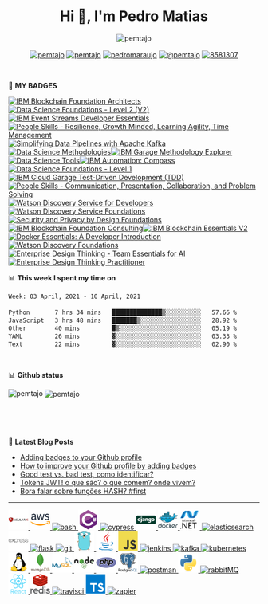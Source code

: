 <h1 align="center">Hi 👋, I'm Pedro Matias</h1>

<p align="center"> <img src="https://komarev.com/ghpvc/?username=pemtajo" alt="pemtajo" /> </p>

<p align="center">
<a href="https://dev.to/pemtajo" target="blank"><img align="center" src="https://cdn.jsdelivr.net/npm/simple-icons@3.0.1/icons/dev-dot-to.svg" alt="pemtajo" height="30" width="30" /></a>
<a href="https://twitter.com/pemtajo" target="blank"><img align="center" src="https://cdn.jsdelivr.net/npm/simple-icons@3.0.1/icons/twitter.svg" alt="pemtajo" height="30" width="30" /></a>
<a href="https://linkedin.com/in/pedromaraujo" target="blank"><img align="center" src="https://cdn.jsdelivr.net/npm/simple-icons@3.0.1/icons/linkedin.svg" alt="pedromaraujo" height="30" width="30" /></a>
<a href="https://medium.com/@pemtajo" target="blank"><img align="center" src="https://cdn.jsdelivr.net/npm/simple-icons@3.0.1/icons/medium.svg" alt="@pemtajo" height="30" width="30" /></a>
<a href="https://stackoverflow.com/users/8581307" target="blank"><img align="center" src="https://cdn.jsdelivr.net/npm/simple-icons@3.0.1/icons/stackoverflow.svg" alt="8581307" height="30" width="30" /></a>
</p>

<br />

📕 **MY BADGES**
<!--START_SECTION:badges-->
<p align="left"><a href="http://www.youracclaim.com/badges/e5ec2320-5ea5-4825-b8ce-d311a98865de" title="IBM Blockchain Foundation Architects"><img src="https://images.credly.com/size/110x110/images/65a41da4-05d0-4b64-9065-e99f52571020/IBM-Blockchain-Foundation-Architect.png" alt="IBM Blockchain Foundation Architects"></img></a><a href="http://www.youracclaim.com/badges/432078f3-6d5e-42a9-9aab-e733ce080441" title="Data Science Foundations - Level 2 (V2)"><img src="https://images.credly.com/size/110x110/images/d7321425-c989-4bf9-846a-cd2a647d213b/Data_Sci_Foundations_Level_2_-_CC_-_2019.png" alt="Data Science Foundations - Level 2 (V2)"></img></a><a href="http://www.youracclaim.com/badges/70549002-de38-4287-970e-644e4ce4e327" title="IBM Event Streams Developer Essentials"><img src="https://images.credly.com/size/110x110/images/ebbbe37b-fefa-4c1f-b735-9af2becb90f4/IBM_Event_Streams_Developer_Essentials.png" alt="IBM Event Streams Developer Essentials"></img></a><a href="http://www.youracclaim.com/badges/abba4d96-375b-4090-9973-800ed7021332" title="People Skills - Resilience, Growth Minded, Learning Agility, Time Management"><img src="https://images.credly.com/size/110x110/images/229f3133-b44f-4d2d-8d24-ee79fe7278a9/People-Skills-Resiliency.png" alt="People Skills - Resilience, Growth Minded, Learning Agility, Time Management"></img></a><a href="http://www.youracclaim.com/badges/195b0247-e874-497a-8a66-8ef71d1c0720" title="Simplifying Data Pipelines with Apache Kafka"><img src="https://images.credly.com/size/110x110/images/8aeb3e74-27cd-47c2-a648-369bb3ba52f1/Simplifying_Data_Pipelines_with_Apache_Kafka.png" alt="Simplifying Data Pipelines with Apache Kafka"></img></a><a href="http://www.youracclaim.com/badges/a37f6971-9e35-4d04-81d8-8ecfa669af49" title="Data Science Methodologies"><img src="https://images.credly.com/size/110x110/images/dfd6eb51-4caa-4ffe-b107-85ece064370c/Data_Science_Methodologies.png" alt="Data Science Methodologies"></img></a><a href="http://www.youracclaim.com/badges/7dfc147e-9c3d-401f-91ef-59c05eec6b78" title="IBM Garage Methodology Explorer"><img src="https://images.credly.com/size/110x110/images/638d3298-73ef-4821-9686-8c65f75bb4e6/IBM_Garage_Methodology_Explorer.png" alt="IBM Garage Methodology Explorer"></img></a><a href="http://www.youracclaim.com/badges/8966cd23-1631-4b9f-8be4-d32afa05b0a5" title="Data Science Tools"><img src="https://images.credly.com/size/110x110/images/de9471ce-018c-4bf4-af49-5c9c1d488613/Data_Science_Tools.png" alt="Data Science Tools"></img></a><a href="http://www.youracclaim.com/badges/898269f5-5a66-4e3c-97aa-ea4ca6b211a6" title="IBM Automation: Compass"><img src="https://images.credly.com/size/110x110/images/553e31d1-ea8b-4914-a86a-0233d1978d37/ALC-Compass-Badge-600x600.png" alt="IBM Automation: Compass"></img></a><a href="http://www.youracclaim.com/badges/ab9bcce8-3daf-4878-8bc3-37b9658e366e" title="Data Science Foundations - Level 1"><img src="https://images.credly.com/size/110x110/images/5ca7b236-6105-4154-ba22-c8ae12ec1d8c/Data_Sci_Found_Level_1_-_CC_-_2019.png" alt="Data Science Foundations - Level 1"></img></a><a href="http://www.youracclaim.com/badges/d9c9d869-b2e3-4cd2-a77d-7d53197b821e" title="IBM Cloud Garage Test-Driven Development (TDD)"><img src="https://images.credly.com/size/110x110/images/71ea5682-2233-434c-a2c5-dd3f7fb8d5e9/Garage_Method_-_Test_driven_Development_V1_-__Final.png" alt="IBM Cloud Garage Test-Driven Development (TDD)"></img></a><a href="http://www.youracclaim.com/badges/e3408ee5-bb9a-4e84-a7c2-5d3aa83b16ef" title="People Skills - Communication, Presentation, Collaboration, and Problem Solving"><img src="https://images.credly.com/size/110x110/images/973b6bc2-5b3a-4ff2-b40e-1a46fe1b3a56/People-Skills-Communications.png" alt="People Skills - Communication, Presentation, Collaboration, and Problem Solving"></img></a><a href="http://www.youracclaim.com/badges/0506d841-cd61-4c0e-aad9-83714a9920a9" title="Watson Discovery Service for Developers"><img src="https://images.credly.com/size/110x110/images/01774ad1-fbff-4ddc-8b28-fd7953cb7ff6/Watson_Discovery_Service_-_Developers.png" alt="Watson Discovery Service for Developers"></img></a><a href="http://www.youracclaim.com/badges/06796b84-6cb6-40ea-9853-b4b8843e65da" title="Watson Discovery Service Foundations"><img src="https://images.credly.com/size/110x110/images/edeaee50-64ff-42f0-a872-f4e2119ed463/Watson_Discovery_Service_-_Foundations.png" alt="Watson Discovery Service Foundations"></img></a><a href="http://www.youracclaim.com/badges/e4d08b6b-ee34-4fc9-9a1b-87c43a887233" title="Security and Privacy by Design Foundations"><img src="https://images.credly.com/size/110x110/images/c1ca6570-bdc6-40e9-8992-722050788418/Security-_-Privacy-by-Design-Foundational.png" alt="Security and Privacy by Design Foundations"></img></a><a href="http://www.youracclaim.com/badges/42efe367-3744-438a-8c03-59622c69c893" title="IBM Blockchain Foundation Consulting"><img src="https://images.credly.com/size/110x110/images/0b831161-bca5-4118-97c5-df106a5f6515/IBM-Blockchain-Foundation-Consulting.png" alt="IBM Blockchain Foundation Consulting"></img></a><a href="http://www.youracclaim.com/badges/47065bcc-63f9-4b1f-b403-48bcdbc78f54" title="IBM Blockchain Essentials V2"><img src="https://images.credly.com/size/110x110/images/2f9eee24-6834-4595-b2b6-e8e585190a0d/IBM-Blockchain-Essentials-V2.png" alt="IBM Blockchain Essentials V2"></img></a><a href="http://www.youracclaim.com/badges/24bcb006-58f8-494c-85e3-dfee10ea7b57" title="Docker Essentials: A Developer Introduction"><img src="https://images.credly.com/size/110x110/images/08216781-93cb-4ba1-8110-8eb3401fa8ce/Docker_Essentials_-_ISDN.png" alt="Docker Essentials: A Developer Introduction"></img></a><a href="http://www.youracclaim.com/badges/b4f04f7d-a5dd-45bd-bfd1-1a0d29801bf8" title="Watson Discovery Foundations"><img src="https://images.credly.com/size/110x110/images/8c805fb7-b7e1-4b45-b933-7ee09385ea03/Watson_Academy_-_Discovery__-_Foundations.png" alt="Watson Discovery Foundations"></img></a><a href="http://www.youracclaim.com/badges/5e280a76-446b-431a-80f0-7d2dc448a407" title="Enterprise Design Thinking - Team Essentials for AI"><img src="https://images.credly.com/size/110x110/images/09f644d1-eed2-4279-bc49-1e26cddc9d3d/Team_Essentials.png" alt="Enterprise Design Thinking - Team Essentials for AI"></img></a><a href="http://www.youracclaim.com/badges/6267a487-d693-44e6-acb2-d9e17df66e14" title="Enterprise Design Thinking Practitioner"><img src="https://images.credly.com/size/110x110/images/bc08972c-3c7d-4b99-82a0-c94bcca36674/Badges_v8-07_Practitioner.png" alt="Enterprise Design Thinking Practitioner"></img></a></p>
<!--END_SECTION:badges-->

📊 **This week I spent my time on**
<!--START_SECTION:waka-->
```text
Week: 03 April, 2021 - 10 April, 2021

Python       7 hrs 34 mins   ██████████████▒░░░░░░░░░░   57.66 % 
JavaScript   3 hrs 48 mins   ███████▒░░░░░░░░░░░░░░░░░   28.92 % 
Other        40 mins         █▒░░░░░░░░░░░░░░░░░░░░░░░   05.19 % 
YAML         26 mins         ▓░░░░░░░░░░░░░░░░░░░░░░░░   03.33 % 
Text         22 mins         ▓░░░░░░░░░░░░░░░░░░░░░░░░   02.90 % 
```
<!--END_SECTION:waka-->

<br />

📊 **Github status**

<p><img align="left" src="https://github-readme-stats.vercel.app/api/top-langs/?username=pemtajo&hide=html&theme=dark" alt="pemtajo" /></p>

<p>&nbsp;<img align="center" src="https://github-readme-stats.vercel.app/api?username=pemtajo&show_icons=true&theme=dark" alt="pemtajo" /></p>

<br />
<br />
<br />


📕 **Latest Blog Posts**
<!-- BLOG-POST-LIST:START -->
- [Adding badges to your Github profile](https://dev.to/pemtajo/how-to-improve-your-github-profile-by-adding-badges-gib)
- [How to improve your Github profile by adding badges](https://pemtajo.medium.com/how-to-improve-your-github-profile-by-adding-badges-2c10363f4f9a?source=rss-bb908bda42e------2)
- [Good test vs. bad test, como identificar?](https://medium.com/devorando/good-test-bad-test-como-identificar-ffd1d43ca034?source=rss-bb908bda42e------2)
- [Tokens JWT! o que são? o que comem? onde vivem?](https://medium.com/devorando/tokens-jwt-o-que-s%C3%A3o-o-que-comem-onde-vivem-f4e85ad37876?source=rss-bb908bda42e------2)
- [Bora falar sobre funções HASH? #first](https://medium.com/devorando/first-bora-falar-sobre-funcoes-hash-a0df1afdfe24?source=rss-bb908bda42e------2)
<!-- BLOG-POST-LIST:END -->

-----------

<p align="left"> <a href="https://angular.io" target="_blank"> <img src="https://raw.githubusercontent.com/devicons/devicon/master/icons/angularjs/angularjs-original-wordmark.svg" alt="angularjs" width="40" height="40"/> </a> <a href="https://aws.amazon.com" target="_blank"> <img src="https://raw.githubusercontent.com/devicons/devicon/master/icons/amazonwebservices/amazonwebservices-original-wordmark.svg" alt="aws" width="40" height="40"/> </a> <a href="https://www.gnu.org/software/bash/" target="_blank"> <img src="https://www.vectorlogo.zone/logos/gnu_bash/gnu_bash-icon.svg" alt="bash" width="40" height="40"/> </a> <a href="https://www.w3schools.com/cs/" target="_blank"> <img src="https://raw.githubusercontent.com/devicons/devicon/master/icons/csharp/csharp-original.svg" alt="csharp" width="40" height="40"/> </a> <a href="https://www.cypress.io" target="_blank"> <img src="https://raw.githubusercontent.com/simple-icons/simple-icons/6e46ec1fc23b60c8fd0d2f2ff46db82e16dbd75f/icons/cypress.svg" alt="cypress" width="40" height="40"/> </a> <a href="https://www.djangoproject.com/" target="_blank"> <img src="https://raw.githubusercontent.com/devicons/devicon/master/icons/django/django-original.svg" alt="django" width="40" height="40"/> </a> <a href="https://www.docker.com/" target="_blank"> <img src="https://raw.githubusercontent.com/devicons/devicon/master/icons/docker/docker-original-wordmark.svg" alt="docker" width="40" height="40"/> </a> <a href="https://dotnet.microsoft.com/" target="_blank"> <img src="https://raw.githubusercontent.com/devicons/devicon/master/icons/dot-net/dot-net-original-wordmark.svg" alt="dotnet" width="40" height="40"/> </a> <a href="https://www.elastic.co" target="_blank"> <img src="https://www.vectorlogo.zone/logos/elastic/elastic-icon.svg" alt="elasticsearch" width="40" height="40"/> </a> <a href="https://expressjs.com" target="_blank"> <img src="https://raw.githubusercontent.com/devicons/devicon/master/icons/express/express-original-wordmark.svg" alt="express" width="40" height="40"/> </a> <a href="https://flask.palletsprojects.com/" target="_blank"> <img src="https://www.vectorlogo.zone/logos/pocoo_flask/pocoo_flask-icon.svg" alt="flask" width="40" height="40"/> </a> <a href="https://git-scm.com/" target="_blank"> <img src="https://www.vectorlogo.zone/logos/git-scm/git-scm-icon.svg" alt="git" width="40" height="40"/> </a> <a href="https://golang.org" target="_blank"> <img src="https://raw.githubusercontent.com/devicons/devicon/master/icons/go/go-original.svg" alt="go" width="40" height="40"/> </a> <a href="https://www.java.com" target="_blank"> <img src="https://raw.githubusercontent.com/devicons/devicon/master/icons/java/java-original.svg" alt="java" width="40" height="40"/> </a> <a href="https://developer.mozilla.org/en-US/docs/Web/JavaScript" target="_blank"> <img src="https://raw.githubusercontent.com/devicons/devicon/master/icons/javascript/javascript-original.svg" alt="javascript" width="40" height="40"/> </a> <a href="https://www.jenkins.io" target="_blank"> <img src="https://www.vectorlogo.zone/logos/jenkins/jenkins-icon.svg" alt="jenkins" width="40" height="40"/> </a> <a href="https://kafka.apache.org/" target="_blank"> <img src="https://www.vectorlogo.zone/logos/apache_kafka/apache_kafka-icon.svg" alt="kafka" width="40" height="40"/> </a> <a href="https://kubernetes.io" target="_blank"> <img src="https://www.vectorlogo.zone/logos/kubernetes/kubernetes-icon.svg" alt="kubernetes" width="40" height="40"/> </a> <a href="https://www.linux.org/" target="_blank"> <img src="https://raw.githubusercontent.com/devicons/devicon/master/icons/linux/linux-original.svg" alt="linux" width="40" height="40"/> </a> <a href="https://www.mongodb.com/" target="_blank"> <img src="https://raw.githubusercontent.com/devicons/devicon/master/icons/mongodb/mongodb-original-wordmark.svg" alt="mongodb" width="40" height="40"/> </a> <a href="https://www.mysql.com/" target="_blank"> <img src="https://raw.githubusercontent.com/devicons/devicon/master/icons/mysql/mysql-original-wordmark.svg" alt="mysql" width="40" height="40"/> </a> <a href="https://nodejs.org" target="_blank"> <img src="https://raw.githubusercontent.com/devicons/devicon/master/icons/nodejs/nodejs-original-wordmark.svg" alt="nodejs" width="40" height="40"/> </a> <a href="https://www.php.net" target="_blank"> <img src="https://raw.githubusercontent.com/devicons/devicon/master/icons/php/php-original.svg" alt="php" width="40" height="40"/> </a> <a href="https://www.postgresql.org" target="_blank"> <img src="https://raw.githubusercontent.com/devicons/devicon/master/icons/postgresql/postgresql-original-wordmark.svg" alt="postgresql" width="40" height="40"/> </a> <a href="https://postman.com" target="_blank"> <img src="https://www.vectorlogo.zone/logos/getpostman/getpostman-icon.svg" alt="postman" width="40" height="40"/> </a> <a href="https://www.python.org" target="_blank"> <img src="https://raw.githubusercontent.com/devicons/devicon/master/icons/python/python-original.svg" alt="python" width="40" height="40"/> </a> <a href="https://www.rabbitmq.com" target="_blank"> <img src="https://www.vectorlogo.zone/logos/rabbitmq/rabbitmq-icon.svg" alt="rabbitMQ" width="40" height="40"/> </a> <a href="https://reactjs.org/" target="_blank"> <img src="https://raw.githubusercontent.com/devicons/devicon/master/icons/react/react-original-wordmark.svg" alt="react" width="40" height="40"/> </a> <a href="https://redis.io" target="_blank"> <img src="https://raw.githubusercontent.com/devicons/devicon/master/icons/redis/redis-original-wordmark.svg" alt="redis" width="40" height="40"/> </a> <a href="https://travis-ci.org" target="_blank"> <img src="https://www.vectorlogo.zone/logos/travis-ci/travis-ci-icon.svg" alt="travisci" width="40" height="40"/> </a> <a href="https://www.typescriptlang.org/" target="_blank"> <img src="https://raw.githubusercontent.com/devicons/devicon/master/icons/typescript/typescript-original.svg" alt="typescript" width="40" height="40"/> </a> <a href="https://zapier.com" target="_blank"> <img src="https://www.vectorlogo.zone/logos/zapier/zapier-icon.svg" alt="zapier" width="40" height="40"/> </a> </p>
